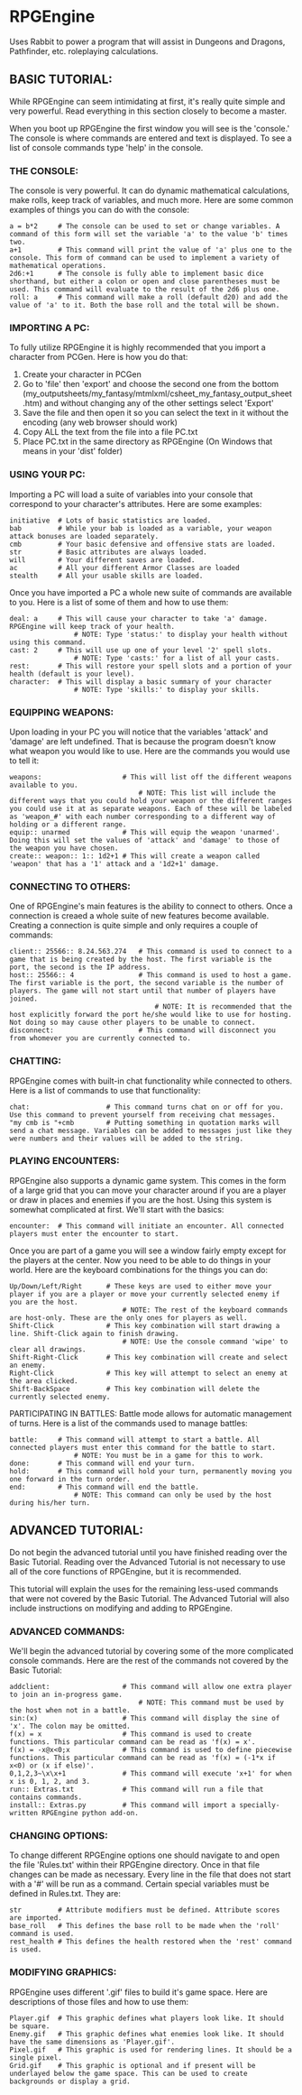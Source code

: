 RPGEngine
=========

Uses Rabbit to power a program that will assist in Dungeons and Dragons, Pathfinder, etc. roleplaying calculations.

BASIC TUTORIAL:
---------------------------------------------------------------------------------------------------------------------------------------------------------------------------------------------------------------------------------------------------------------------------------------------------------------------------

While RPGEngine can seem intimidating at first, it's really quite simple and very powerful. Read everything in this section closely to become a master.

When you boot up RPGEngine the first window you will see is the 'console.' The console is where commands are entered and text is displayed. To see a list of console commands type 'help' in the console.

### THE CONSOLE:
The console is very powerful. It can do dynamic mathematical calculations, make rolls, keep track of variables, and much more. Here are some common examples of things you can do with the console:
```
a = b*2		# The console can be used to set or change variables. A command of this form will set the variable 'a' to the value 'b' times two.
a+1			# This command will print the value of 'a' plus one to the console. This form of command can be used to implement a variety of mathematical operations.
2d6:+1		# The console is fully able to implement basic dice shorthand, but either a colon or open and close parentheses must be used. This command will evaluate to the result of the 2d6 plus one.
roll: a		# This command will make a roll (default d20) and add the value of 'a' to it. Both the base roll and the total will be shown.
```

### IMPORTING A PC:
To fully utilize RPGEngine it is highly recommended that you import a character from PCGen. Here is how you do that:

1. Create your character in PCGen
2. Go to 'file' then 'export' and choose the second one from the bottom (my\_outputsheets/my\_fantasy/mtmlxml/csheet\_my\_fantasy\_output\_sheet.htm) and without changing any of the other settings select 'Export'
3. Save the file and then open it so you can select the text in it without the encoding (any web browser should work)
4. Copy ALL the text from the file into a file PC.txt
5. Place PC.txt in the same directory as RPGEngine (On Windows that means in your 'dist' folder)

### USING YOUR PC:
Importing a PC will load a suite of variables into your console that correspond to your character's attributes. Here are some examples:
```
initiative	# Lots of basic statistics are loaded.
bab			# While your bab is loaded as a variable, your weapon attack bonuses are loaded separately.
cmb			# Your basic defensive and offensive stats are loaded.
str			# Basic attributes are always loaded.
will		# Your different saves are loaded.
ac			# All your different Armor Classes are loaded
stealth		# All your usable skills are loaded.
```

Once you have imported a PC a whole new suite of commands are available to you. Here is a list of some of them and how to use them:
```
deal: a		# This will cause your character to take 'a' damage. RPGEngine will keep track of your health.
				# NOTE: Type 'status:' to display your health without using this command.
cast: 2		# This will use up one of your level '2' spell slots.
				# NOTE: Type 'casts:' for a list of all your casts.
rest:		# This will restore your spell slots and a portion of your health (default is your level).
character:	# This will display a basic summary of your character
				# NOTE: Type 'skills:' to display your skills.
```

### EQUIPPING WEAPONS:
Upon loading in your PC you will notice that the variables 'attack' and 'damage' are left undefined. That is because the program doesn't know what weapon you would like to use. Here are the commands you would use to tell it:
```
weapons:					# This will list off the different weapons available to you.
								# NOTE: This list will include the different ways that you could hold your weapon or the different ranges you could use it at as separate weapons. Each of these will be labeled as 'weapon_#' with each number corresponding to a different way of holding or a different range.
equip:: unarmed				# This will equip the weapon 'unarmed'. Doing this will set the values of 'attack' and 'damage' to those of the weapon you have chosen.
create:: weapon:: 1:: 1d2+1	# This will create a weapon called 'weapon' that has a '1' attack and a '1d2+1' damage.
```

### CONNECTING TO OTHERS:
One of RPGEngine's main features is the ability to connect to others. Once a connection is creaed a whole suite of new features become available. Creating a connection is quite simple and only requires a couple of commands:
```
client:: 25566:: 8.24.563.274	# This command is used to connect to a game that is being created by the host. The first variable is the port, the second is the IP address.
host:: 25566:: 4				# This command is used to host a game. The first variable is the port, the second variable is the number of players. The game will not start until that number of players have joined.
									# NOTE: It is recommended that the host explicitly forward the port he/she would like to use for hosting. Not doing so may cause other players to be unable to connect.
disconnect:						# This command will disconnect you from whomever you are currently connected to.
```

### CHATTING:
RPGEngine comes with built-in chat functionality while connected to others. Here is a list of commands to use that functionality:
```
chat:					# This command turns chat on or off for you. Use this command to prevent yourself from receiving chat messages.
"my cmb is "+cmb		# Putting something in quotation marks will send a chat message. Variables can be added to messages just like they were numbers and their values will be added to the string.
```

### PLAYING ENCOUNTERS:
RPGEngine also supports a dynamic game system. This comes in the form of a large grid that you can move your character around if you are a player or draw in places and enemies if you are the host. Using this system is somewhat complicated at first. We'll start with the basics:
```
encounter:	# This command will initiate an encounter. All connected players must enter the encounter to start.
```

Once you are part of a game you will see a window fairly empty except for the players at the center. Now you need to be able to do things in your world. Here are the keyboard combinations for the things you can do:
```
Up/Down/Left/Right		# These keys are used to either move your player if you are a player or move your currently selected enemy if you are the host.
							# NOTE: The rest of the keyboard commands are host-only. These are the only ones for players as well.
Shift-Click				# This key combination will start drawing a line. Shift-Click again to finish drawing.
							# NOTE: Use the console command 'wipe' to clear all drawings.
Shift-Right-Click		# This key combination will create and select an enemy.
Right-Click				# This key will attempt to select an enemy at the area clicked.
Shift-BackSpace			# This key combination will delete the currently selected enemy.
```

PARTICIPATING IN BATTLES:
Battle mode allows for automatic management of turns. Here is a list of the commands used to manage battles:
```
battle:		# This command will attempt to start a battle. All connected players must enter this command for the battle to start.
				# NOTE: You must be in a game for this to work.
done:		# This command will end your turn.
hold:		# This command will hold your turn, permanently moving you one forward in the turn order.
end:		# This command will end the battle.
				# NOTE: This command can only be used by the host during his/her turn.
```

ADVANCED TUTORIAL:
---------------------------------------------------------------------------------------------------------------------------------------------------------------------------------------------------------------------------------------------------------------------------------------------------------------------------

Do not begin the advanced tutorial until you have finished reading over the Basic Tutorial. Reading over the Advanced Tutorial is not necessary to use all of the core functions of RPGEngine, but it is recommended.

This tutorial will explain the uses for the remaining less-used commands that were not covered by the Basic Tutorial. The Advanced Tutorial will also include instructions on modifying and adding to RPGEngine.

### ADVANCED COMMANDS:
We'll begin the advanced tutorial by covering some of the more complicated console commands. Here are the rest of the commands not covered by the Basic Tutorial:
```
addclient:					# This command will allow one extra player to join an in-progress game.
								# NOTE: This command must be used by the host when not in a battle.
sin:(x)						# This command will display the sine of 'x'. The colon may be omitted.
f(x) = x					# This command is used to create functions. This particular command can be read as 'f(x) = x'.
f(x) = -x@x<0;x				# This command is used to define piecewise functions. This particular command can be read as 'f(x) = (-1*x if x<0) or (x if else)'.
0,1,2,3~\x\x+1				# This command will execute 'x+1' for when x is 0, 1, 2, and 3.
run:: Extras.txt			# This command will run a file that contains commands.
install:: Extras.py			# This command will import a specially-written RPGEngine python add-on.
```

### CHANGING OPTIONS:
To change different RPGEngine options one should navigate to and open the file 'Rules.txt' within their RPGEngine directory. Once in that file changes can be made as necessary. Every line in the file that does not start with a '#' will be run as a command. Certain special variables must be defined in Rules.txt. They are:
```
str			# Attribute modifiers must be defined. Attribute scores are imported.
base_roll	# This defines the base roll to be made when the 'roll' command is used.
rest_health	# This defines the health restored when the 'rest' command is used.
```

### MODIFYING GRAPHICS:
RPGEngine uses different '.gif' files to build it's game space. Here are descriptions of those files and how to use them:
```
Player.gif	# This graphic defines what players look like. It should be square.
Enemy.gif	# This graphic defines what enemies look like. It should have the same dimensions as 'Player.gif'.
Pixel.gif	# This graphic is used for rendering lines. It should be a single pixel.
Grid.gif	# This graphic is optional and if present will be underlayed below the game space. This can be used to create backgrounds or display a grid.
```
